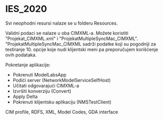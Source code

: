 # IES_2020

Svi neophodni resursi nalaze se u folderu Resources.

Validni podaci se nalaze u oba CIMXML-a. Možete koristiti "Projekat_CIMXML.xml" i "ProjekatMultipleSyncMac_CIMXML".
"ProjekatMultipleSyncMac_CIMXML sadrži podatke koji su pogodniji za testiranje 10. opcije koje nudi klijentski meni pa preporučujem korišćenje ovih podataka.

Pokretanje aplikacije:
- Pokrenuti ModelLabsApp
- Podići server (NetworkModelServiceSelfHost)
- Učitati odgovarajući CIMXML-a
- Izvršiti konverziju (Convert)
- Apply Delta
- Pokrenuti klijentsku aplikaciju (NMSTestClient)

CIM profile, RDFS, XML, Model Codes, GDA interface